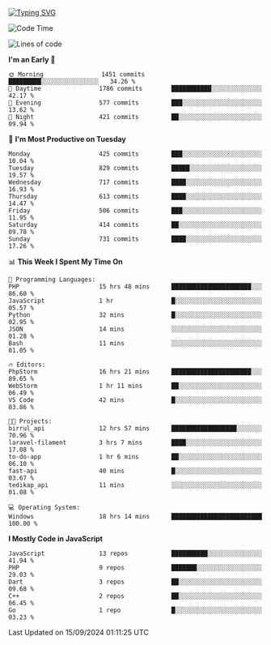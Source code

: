 [![Typing SVG](https://readme-typing-svg.demolab.com?font=Fira+Code&pause=1000&color=F7F7F7&random=false&width=435&lines=Hi+%F0%9F%91%8B%2C+I'm+Rafiu+Sidqi;Junior+Backend+Developer)](https://git.io/typing-svg)
<!--START_SECTION:waka-->
![Code Time](http://img.shields.io/badge/Code%20Time-422%20hrs%2029%20mins-blue)

![Lines of code](https://img.shields.io/badge/From%20Hello%20World%20I%27ve%20Written-1.6%20million%20lines%20of%20code-blue)

**I'm an Early 🐤** 

```text
🌞 Morning                1451 commits        █████████░░░░░░░░░░░░░░░░   34.26 % 
🌆 Daytime                1786 commits        ███████████░░░░░░░░░░░░░░   42.17 % 
🌃 Evening                577 commits         ███░░░░░░░░░░░░░░░░░░░░░░   13.62 % 
🌙 Night                  421 commits         ██░░░░░░░░░░░░░░░░░░░░░░░   09.94 % 
```
📅 **I'm Most Productive on Tuesday** 

```text
Monday                   425 commits         ███░░░░░░░░░░░░░░░░░░░░░░   10.04 % 
Tuesday                  829 commits         █████░░░░░░░░░░░░░░░░░░░░   19.57 % 
Wednesday                717 commits         ████░░░░░░░░░░░░░░░░░░░░░   16.93 % 
Thursday                 613 commits         ████░░░░░░░░░░░░░░░░░░░░░   14.47 % 
Friday                   506 commits         ███░░░░░░░░░░░░░░░░░░░░░░   11.95 % 
Saturday                 414 commits         ██░░░░░░░░░░░░░░░░░░░░░░░   09.78 % 
Sunday                   731 commits         ████░░░░░░░░░░░░░░░░░░░░░   17.26 % 
```


📊 **This Week I Spent My Time On** 

```text
💬 Programming Languages: 
PHP                      15 hrs 48 mins      ██████████████████████░░░   86.60 % 
JavaScript               1 hr                █░░░░░░░░░░░░░░░░░░░░░░░░   05.57 % 
Python                   32 mins             █░░░░░░░░░░░░░░░░░░░░░░░░   02.95 % 
JSON                     14 mins             ░░░░░░░░░░░░░░░░░░░░░░░░░   01.28 % 
Bash                     11 mins             ░░░░░░░░░░░░░░░░░░░░░░░░░   01.05 % 

🔥 Editors: 
PhpStorm                 16 hrs 21 mins      ██████████████████████░░░   89.65 % 
WebStorm                 1 hr 11 mins        ██░░░░░░░░░░░░░░░░░░░░░░░   06.49 % 
VS Code                  42 mins             █░░░░░░░░░░░░░░░░░░░░░░░░   03.86 % 

🐱‍💻 Projects: 
birrul_api               12 hrs 57 mins      ██████████████████░░░░░░░   70.96 % 
laravel-filament         3 hrs 7 mins        ████░░░░░░░░░░░░░░░░░░░░░   17.08 % 
to-do-app                1 hr 6 mins         ██░░░░░░░░░░░░░░░░░░░░░░░   06.10 % 
fast-api                 40 mins             █░░░░░░░░░░░░░░░░░░░░░░░░   03.67 % 
tedikap_api              11 mins             ░░░░░░░░░░░░░░░░░░░░░░░░░   01.08 % 

💻 Operating System: 
Windows                  18 hrs 14 mins      █████████████████████████   100.00 % 
```

**I Mostly Code in JavaScript** 

```text
JavaScript               13 repos            ██████████░░░░░░░░░░░░░░░   41.94 % 
PHP                      9 repos             ███████░░░░░░░░░░░░░░░░░░   29.03 % 
Dart                     3 repos             ██░░░░░░░░░░░░░░░░░░░░░░░   09.68 % 
C++                      2 repos             ██░░░░░░░░░░░░░░░░░░░░░░░   06.45 % 
Go                       1 repo              █░░░░░░░░░░░░░░░░░░░░░░░░   03.23 % 
```




 Last Updated on 15/09/2024 01:11:25 UTC
<!--END_SECTION:waka-->
